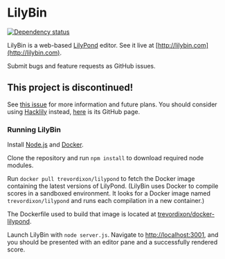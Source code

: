 LilyBin
=======

[![Dependency status](https://img.shields.io/david/LilyBin/LilyBin.svg)](https://david-dm.org/LilyBin/LilyBin)

LilyBin is a web-based [LilyPond](http://www.lilypond.org) editor. See it live
at [http://lilybin.com](http://lilybin.com).

Submit bugs and feature requests as GitHub issues.

## This project is discontinued!
See [this issue](https://github.com/LilyBin/LilyBin/issues/87) for more information and future plans.
You should consider using [Hacklily](https://www.hacklily.org/) instead, [here](https://github.com/jnetterf) is its GitHub page.

### Running LilyBin

Install [Node.js](https://nodejs.org/) and
[Docker](https://docs.docker.com/installation/).

Clone the repository and run `npm install` to download required node modules.

Run `docker pull trevordixon/lilypond` to fetch the Docker image containing the
latest versions of LilyPond. (LilyBin uses Docker to compile scores in a
sandboxed environment. It looks for a Docker image named `trevordixon/lilypond`
and runs each compilation in a new container.)

The Dockerfile used to build that image is located at
[trevordixon/docker-lilypond](https://github.com/trevordixon/docker-lilypond).

Launch LilyBin with `node server.js`. Navigate to
[http://localhost:3001](http://localhost:3001), and you should be presented
with an editor pane and a successfully rendered score.

